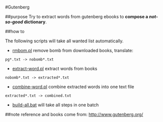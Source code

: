 #Gutenberg

##purpose
Try to extract words from gutenberg ebooks to
**compose a _not-so-good_ dictionary**.

##how to

The following scripts will take all wanted list automatically.

* [rmbom.pl](./rmbom.pl) remove bomb from downloaded books, translate:
```
pg*.txt -> nobomb*.txt
```

* [extract-word.pl](./extract-word.pl) extract words from books
```
nobomb*.txt -> extracted*.txt
```

* [combine-word.pl](./combine-word.pl) combine extracted words into one text file
```
extracted*.txt -> combined.txt
```

* [build-all.bat](./build-all.bat) will take all steps in one batch

##note
reference and books come from:
http://www.gutenberg.org/
